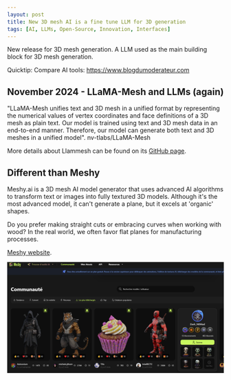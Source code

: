 ```yaml
---
layout: post
title: New 3D mesh AI is a fine tune LLM for 3D generation
tags: [AI, LLMs, Open-Source, Innovation, Interfaces]
---
```


New release for 3D mesh generation. A LLM used as the main building block for 3D mesh generation.

Quicktip: Compare AI tools: https://www.blogdumoderateur.com

## November 2024 - LLaMA-Mesh and LLMs (again)

"LLaMA-Mesh unifies text and 3D mesh in a unified format by representing the numerical values of vertex coordinates and face definitions of a 3D mesh as plain text. Our model is trained using text and 3D mesh data in an end-to-end manner. Therefore, our model can generate both text and 3D meshes in a unified model". nv-tlabs/LLaMA-Mesh 

More details about Llammesh can be found on its [GitHub page](https://github.com/nv-tlabs/LLaMA-Mesh).


## Different than Meshy

Meshy.ai is a 3D mesh AI model generator that uses advanced AI algorithms to transform text or images into fully textured 3D models. Although it's the most advanced model, it can't generate a plane, but it excels at 'organic' shapes.

Do you prefer making straight cuts or embracing curves when working with wood? In the real world, we often favor flat planes for manufacturing processes.



[Meshy website](https://www.meshy.ai/discover?tab=downloads).

![Meshy 3d models](/images/meshyai.png "Meshy capture")

